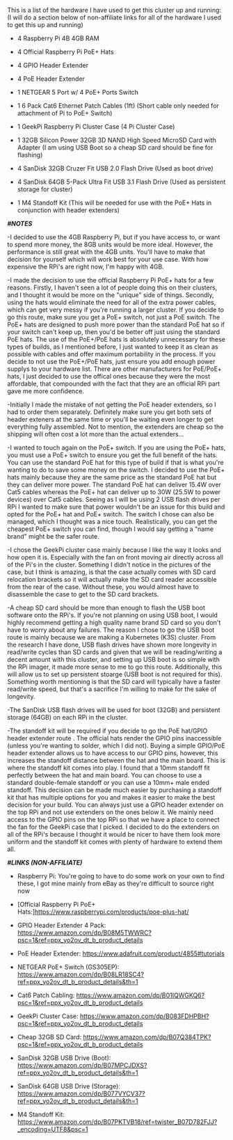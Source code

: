 This is a list of the hardware I have used to get this cluster up and running:
(I will do a section below of non-affiliate links for all of the hardware I used to get this up and running)


- 4	Raspberry Pi 4B 4GB RAM 

- 4 Official Raspberry Pi PoE+ Hats

- 4 GPIO Header Extender

- 4 PoE Header Extender

- 1 NETGEAR 5 Port w/ 4 PoE+ Ports Switch

- 1 6 Pack Cat6 Ethernet Patch Cables (1ft) (Short cable only needed for attachment of Pi to PoE+ Switch)

- 1 GeekPi Raspberry Pi Cluster Case (4 Pi Cluster Case)

- 1 32GB Silicon Power 32GB 3D NAND High Speed MicroSD Card with Adapter (I am using USB Boot so a cheap SD card should be fine for flashing)

- 4 SanDisk 32GB Cruzer Fit USB 2.0 Flash Drive (Used as boot drive)

- 4 SanDisk 64GB 5-Pack Ultra Fit USB 3.1 Flash Drive (Used as persistent storage for cluster)

- 1 M4 Standoff Kit (This will be needed for use with the PoE+ Hats in conjunction with header extenders)

***#NOTES***

-I decided to use the 4GB Raspberry Pi, but if you have access to, or want to spend more money, the 8GB units would be more ideal.  However, the performance is still great with the 4GB units.  You'll have to make that decision for yourself which will work best for your use case.  With how expensive the RPi's are right now, I'm happy with 4GB.

-I made the decision to use the official Raspberry Pi PoE+ hats for a few reasons.  Firstly, I haven't seen a lot of people doing this on their clusters, and I thought it would be more on the "unique" side of things.  Secondly, using the hats would eliminate the need for all of the extra power cables, which can get very messy if you're running a larger cluster.  If you decide to go this route, make sure you get a PoE+ switch, not just a PoE switch.  The PoE+ hats are designed to push more power than the standard PoE hat so if your switch can't keep up, then you'd be better off just using the standard PoE hats.  The use of the PoE+/PoE hats is absolutely unnecessary for these types of builds, as I mentioned before, I just wanted to keep it as clean as possible with cables and offer maximum portability in the process.  If you decide to not use the PoE+/PoE hats, just ensure you add enough power supplys to your hardware list.  There are other manufacturers for PoE/PoE+ hats, I just decided to use the offical ones because they were the most affordable, that compounded with the fact that they are an official RPi part gave me more confidence.

-Initially I made the mistake of not getting the PoE header extenders, so I had to order them separately. Definitely make sure you get both sets of header exteners at the same time or you'll be waiting even longer to get everything fully assembled.  Not to mention, the extenders are cheap so the shipping will often cost a lot more than the actual extenders...

-I wanted to touch again on the PoE+ switch.  If you are using the PoE+ hats, you must use a PoE+ switch to ensure you get the full benefit of the hats.  You can use the standard PoE hat for this type of build if that is what you're wanting to do to save some money on the switch.  I decided to use the PoE+ hats mainly because they are the same price as the standard PoE hat but they can deliver more power.  The standard PoE hat can deliver 15.4W over Cat5 cables whereas the PoE+ hat can deliver up to 30W (25.5W to power devices) over Cat5 cables.  Seeing as I will be using 2 USB flash drives per RPi I wanted to make sure that power wouldn't be an issue for this build and opted for the PoE+ hat and PoE+ switch.  The switch I chose can also be managed, which I thought was a nice touch.  Realistically, you can get the cheapest PoE+ switch you can find, though I would say getting a "name brand" might be the safer route.

-I chose the GeekPi cluster case mainly because I like the way it looks and how open it is.  Especially with the fan on front moving air directly across all of the Pi's in the cluster.  Something I didn't notice in the pictures of the case, but I think is amazing, is that the case actually comes with SD card relocation brackets so it will actually make the SD card reader accessible from the rear of the case.  Without these, you would almost have to disassemble the case to get to the SD card brackets. 

-A cheap SD card should be more than enough to flash the USB boot software onto the RPi's.  If you're not planning on using USB boot, I would highly recommend getting a high quality name brand SD card so you don't have to worry about any failures.  The reason I chose to go the USB boot route is mainly because we are making a Kubernetes (K3S) cluster.  From the research I have done, USB flash drives have shown more longevity in read/write cycles than SD cards and given that we will be reading/writing a decent amount with this cluster, and setting up USB boot is so simple with the RPi imager, it made more sense to me to go this route.  Additionally, this will allow us to set up persistent stoarge (USB boot is not required for this).  Something worth mentioning is that the SD card will typically have a faster read/write speed, but that's a sacrifice I'm willing to make for the sake of longevity.

-The SanDisk USB flash drives will be used for boot (32GB) and persistent storage (64GB) on each RPi in the cluster.

-The standoff kit will be required if you decide to go the PoE hat/GPIO header extender route .  The official hats render the GPIO pins inaccessible (unless you're wanting to solder, which I did not).  Buying a simple GPIO/PoE header extender allows us to have access to our GPIO pins, however, this increases the standoff distance between the hat and the main board.  This is where the standoff kit comes into play.  I found that a 10mm standoff fit perfectly between the hat and main board.  You can choose to use a standard double-female standoff or you can use a 10mm+ male ended standoff.  This decision can be made much easier by purchasing a standoff kit that has multiple options for you and makes it easier to make the best decision for your build.  You can always just use a GPIO header extender on the top RPi and not use extenders on the ones below it.  We mainly need access to the GPIO pins on the top RPi so that we have a place to connect the fan for the GeekPi case that I picked.  I decided to do the extenders on all of the RPi's because I thought it would be nicer to have them look more uniform and the standoff kit comes with plenty of hardware to extend them all.  

***#LINKS (NON-AFFILIATE)***

- Raspberry Pi: You're going to have to do some work on your own to find these, I got mine mainly from eBay as they're difficult to source right now

- [Official Raspberry Pi PoE+ Hats:]https://www.raspberrypi.com/products/poe-plus-hat/

- GPIO Header Extender 4 Pack: https://www.amazon.com/dp/B08M5TWWRC?psc=1&ref=ppx_yo2ov_dt_b_product_details

- PoE Header Extender: https://www.adafruit.com/product/4855#tutorials

- NETGEAR PoE+ Switch (GS305EP): https://www.amazon.com/dp/B08LR18SC4?ref=ppx_yo2ov_dt_b_product_details&th=1

- Cat6 Patch Cabling: https://www.amazon.com/dp/B01IQWGKQ6?psc=1&ref=ppx_yo2ov_dt_b_product_details

- GeekPi Cluster Case: https://www.amazon.com/dp/B083FDHPBH?psc=1&ref=ppx_yo2ov_dt_b_product_details

- Cheap 32GB SD Card: https://www.amazon.com/dp/B07Q384TPK?psc=1&ref=ppx_yo2ov_dt_b_product_details

- SanDisk 32GB USB Drive (Boot): https://www.amazon.com/dp/B07MPCJDXS?ref=ppx_yo2ov_dt_b_product_details&th=1

- SanDisk 64GB USB Drive (Storage): https://www.amazon.com/dp/B077VYCV37?ref=ppx_yo2ov_dt_b_product_details&th=1

- M4 Standoff Kit: https://www.amazon.com/dp/B07PKTVB18/ref=twister_B07D782FJJ?_encoding=UTF8&psc=1
